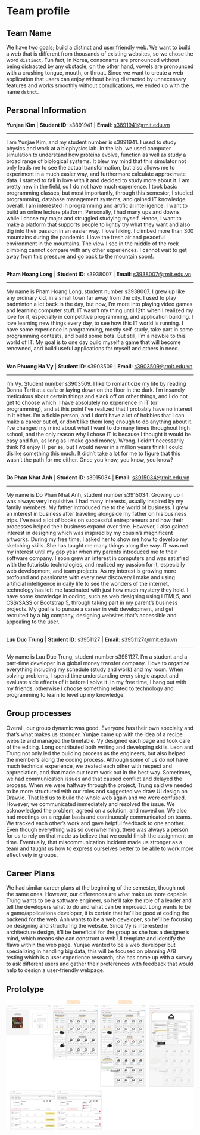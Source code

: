# Team profile

## Team Name 
We have two goals; build a distinct and user friendly web. We want to build a web that is different from thousands of existing websites, so we chose the word ```distinct```. Fun fact, in Korea, consonants are pronounced without being distracted by any obstacle; on the other hand, vowels are pronounced with a crushing tongue, mouth, or throat. Since we want to create a web application that users can enjoy without being distracted by unnecessary features and works smoothly without complications, we ended up with the name ```dstnct```. 

## Personal Information
**Yunjae Kim** | **Student ID**: s3891941 | **Email**: s3891941@rmit.edu.vn
<hr/>
  I am Yunjae Kim, and my student number is s3891941. I used to study physics and work at a biophysics lab. In the lab, we used computer simulation to understand how proteins evolve, function as well as study a broad range of biological systems. It blew my mind that this simulator not only leads me to see the actual transformation, but also allows me to experiment in a much easier way, and furthermore calculate approximate data. I started to fall in love with it and decided to study more about it. 
I am pretty new in the field, so I do not have much experience. I took basic programming classes, but most importantly, through this semester, I studied programming, database management systems, and gained IT knowledge overall. I am interested in programming and artificial intelligence. I want to build an online lecture platform. Personally, I had many ups and downs while I chose my major and struggled studying myself. Hence, I want to make a platform that supports people to lightly try what they want and also dig into their passion in an easier way.  
I love hiking. I climbed more than 300 mountains during the pandemic. I love the fresh air and peaceful environment in the mountains. The view I see in the middle of the rock climbing cannot compare with any other experiences. I cannot wait to get away from this pressure and go back to the mountain soon!.

<br/>
<br/>

**Pham Hoang Long** |	**Student ID**: s3938007	| **Email**: s3938007@rmit.edu.vn
<hr/>
My name is Pham Hoang Long, student number s3938007. I grew up like any ordinary kid, in a small town far away from the city. I used to play badminton a lot back in the day, but now, I’m more into playing video games and learning computer stuff. IT wasn’t my thing until 12th when I realized my love for it, especially in competitive programming, and application building. I love learning new things every day, to see how this IT world is running. I have some experience in programming, mostly self-study, take part in some programming contests, and build some bots. But still, I’m a newbie to this world of IT. My goal is to one day build myself a game that will become renowned, and build useful applications for myself and others in need.

<br/>
<br/>

**Van Phuong Ha Vy** |	**Student ID**: s3903509	| **Email**: s3903509@rmit.edu.vn
<hr/>
I’m Vy. Student number s3903509. I like to romanticize my life by reading Donna Tartt at a cafe or laying down on the floor in the dark. I’m insanely meticulous about certain things and slack off on other things, and I do not get to choose which. I have absolutely no experience in IT (or programming), and at this point I’ve realized that I probably have no interest in it either. I’m a fickle person, and I don’t have a lot of hobbies that I can make a career out of, or don’t like them long enough to do anything about it. I’ve changed my mind about what I want to do many times throughout high school, and the only reason why I chose IT is because I thought it would be easy and fun, as long as I make good money. Wrong. I didn’t necessarily think I’d enjoy IT per se, but I would never in a million years think I could dislike something this much. It didn’t take a lot for me to figure that this wasn’t the path for me either. Once you know, you know, you know?

<br/>
<br/>

**Do Phan Nhat Anh**	| **Student ID**: s3915034	| **Email**: s3915034@rmit.edu.vn
<hr/>
	My name is Do Phan Nhat Anh, student number s3915034. Growing up I was always very inquisitive. I had many interests, usually inspired by my family members. My father introduced me to the world of business. I grew an interest in business after traveling alongside my father on his business trips. I’ve read a lot of books on successful entrepreneurs and how their processes helped their business expand over time. However, I also gained interest in designing which was inspired by my cousin’s magnificent artworks. During my free time, I asked her to show me how to develop my sketching skills. She has taught me many things along the way. IT was not my interest until my gap year when my parents introduced me to their software company. I soon grew an interest in computers and was satisfied with the futuristic technologies, and realized my passion for it, especially web development, and team projects. As my interest is growing more profound and passionate with every new discovery I make and using artificial intelligence in daily life to see the wonders of the internet, technology has left me fascinated with just how much mystery they hold. I have some knowledge in coding, such as web designing using HTML5, and CSS/SASS or Bootstrap 5, through taking part in my parent’s business projects. My goal is to pursue a career in web development, and get recruited by a big company, designing websites that’s accessible and appealing to the user.

<br/>
<br/>

**Luu Duc Trung** |	**Student ID**: s3951127 |	**Email**: s3951127@rmit.edu.vn
<hr/>
My name is Luu Duc Trung, student number s3951127. I’m a student and a part-time developer in a global money transfer company. I love to organize everything including my schedule (study and work) and my room. When solving problems, I spend time understanding every single aspect and evaluate side effects of it before I solve it. In my free time, I hang out with my friends, otherwise I choose something related to technology and programming to learn to level up my knowledge.

## Group processes
Overall, our group dynamic was good. Everyone has their own specialty and that’s what makes us stronger. Yunjae came up with the idea of a recipe website and managed the timetable. Vy designed each page and took care of the editing. Long contributed both writing and developing skills. Leon and Trung not only led the building process as the engineers, but also helped the member’s along the coding process. Although some of us do not have much technical experience, we treated each other with respect and appreciation, and that made our team work out in the best way.
Sometimes, we had communication issues and that caused conflict and delayed the process. When we were halfway through the project, Trung said we needed to be more structured with our roles and suggested we draw UI design on Draw.io. That led us to build the whole web again and we were confused. However, we communicated immediately and resolved the issue. We acknowledged the problem, agreed on a solution, and moved on. We also had meetings on a regular basis and continuously communicated on teams. We tracked each other’s work and gave helpful feedback to one another. Even though everything was so overwhelming, there was always a person for us to rely on that made us believe that we could finish the assignment on time. Eventually, that miscommunication incident made us stronger as a team and taught us how to express ourselves better to be able to work more effectively in groups. 

## Career Plans
We had similar career plans at the beginning of the semester, though not the same ones. However, our differences are what make us more capable. Trung wants to be a software engineer, so he’ll take the role of a leader and tell the developers what to do and what can be improved. Long wants to be a game/applications developer, it is certain that he’ll be good at coding the backend for the web. Anh wants to be a web developer, so he’ll be focusing on designing and structuring the website. Since Vy is interested in architecture design, it’ll be beneficial for the group as she has a designer’s mind, which means she can construct a web UI template and identify the flaws within the web page. Yunjae wanted to be a web developer but specializing in handling big data, this will be focused on planning A/B testing which is a user experience research; she has come up with a survey to ask different users and gather their preferences with feedback that would help to design a user-friendly webpage.


## Prototype

![diagram](docs/diagram.png)
